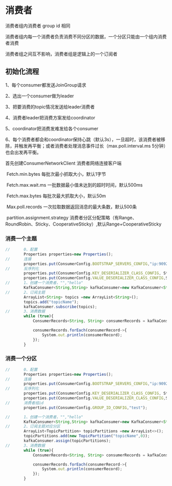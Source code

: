 # 消费者

消费者组内消费者 group id 相同

消费者组内每一个消费者负责消费不同分区的数据，一个分区只能由一个组内消费者消费

消费者组之间互不影响，消费者组是逻辑上的一个订阅者



## 初始化流程

1、每个consumer都发送JoinGroup请求

2、选出一个consumer做为leader

3、把要消费的topic情况发送给leader消费者

4、消费者leader把消费方案发给coordinator

5、coordinator把消费发难发给各个consumer

6、每个消费者都会和coordinator保持心跳（默认3s），一旦超时，该消费者被移除，并触发再平衡；或者消费者处理消息事件过长（max.poll.interval.ms  5分钟）也会出发再平衡。

首先创建ConsumerNetworkClient 消费者网络连接客户端

​	Fetch.min.bytes 每批次最小抓取大小，默认1字节

​	Fetch.max.wait.ms 一批数据最小值未达到的超时时间，默认500ms

​	Fetch.max.bytes 每批次最大抓取大小，默认50m

​	Max.poll.records 一次拉取数据返回消息的最大条数，默认500条

​	partition.assignment.strategy 消费者分区分配策略（有Range、RoundRobin、Sticky、CooperativeSticky）,默认Range+CooperativeSticky

### 消费一个主题

```javascript
//		0、配置
        Properties properties=new Properties();
//      连接
        properties.put(ConsumerConfig.BOOTSTRAP_SERVERS_CONFIG,"ip:9092,ip:9092");
//      反序列化
        properties.put(ConsumerConfig.KEY_DESERIALIZER_CLASS_CONFIG, StringDeserializer.class.getName());
        properties.put(ConsumerConfig.VALUE_DESERIALIZER_CLASS_CONFIG,StringDeserializer.class.getName());
//      1、创建一个消费者，"","hello"
        KafkaConsumer<String,String> kafkaConsumer=new KafkaConsumer<String, String>(properties);
//      2、订阅主题
        ArrayList<String> topics =new ArrayList<String>();
        topics.add("topicName");
        kafkaConsumer.subscribe(topics);
//      3、消费数据
        while (true){
            ConsumerRecords<String, String> consumerRecords = kafkaConsumer.poll(Duration.ofSeconds(1));

            consumerRecords.forEach(consumerRecord->{
                System.out.println(consumerRecord);
            });
        }
```

### 消费一个分区

```javascript
//      0、配置
        Properties properties=new Properties();
//      连接
        properties.put(ConsumerConfig.BOOTSTRAP_SERVERS_CONFIG,"ip:9092,ip:9092");
//      反序列化
        properties.put(ConsumerConfig.KEY_DESERIALIZER_CLASS_CONFIG, StringDeserializer.class.getName());
        properties.put(ConsumerConfig.VALUE_DESERIALIZER_CLASS_CONFIG,StringDeserializer.class.getName());
//      消费者组id
        properties.put(ConsumerConfig.GROUP_ID_CONFIG,"test");

//      1、创建一个消费者，"","hello"
        KafkaConsumer<String,String> kafkaConsumer=new KafkaConsumer<String, String>(properties);
//      2、订阅主题对应分区
        ArrayList<TopicPartition> topicPartitions =new ArrayList<>();
        topicPartitions.add(new TopicPartition("topicName",0));
        kafkaConsumer.assign(topicPartitions);
//      3、消费数据
        while (true){
            ConsumerRecords<String, String> consumerRecords = kafkaConsumer.poll(Duration.ofSeconds(1));

            consumerRecords.forEach(consumerRecord->{
                System.out.println(consumerRecord);
            });
        }
```

